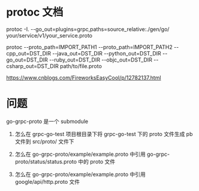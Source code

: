 # protoc 文档

protoc -I. --go_out=plugins=grpc,paths=source_relative:./gen/go/ your/service/v1/your_service.proto


protoc --proto_path=IMPORT_PATH1  --proto_path=IMPORT_PATH2 --cpp_out=DST_DIR --java_out=DST_DIR --python_out=DST_DIR 
--go_out=DST_DIR --ruby_out=DST_DIR --objc_out=DST_DIR --csharp_out=DST_DIR path/to/file.proto

https://www.cnblogs.com/FireworksEasyCool/p/12782137.html

# 问题

go-grpc-proto 是一个 submodule

1. 怎么在 grpc-go-test 项目根目录下将 grpc-go-test 下的 proto 文件生成 pb 文件到 src/proto/ 文件下

1. 怎么在 go-grpc-proto/example/example.proto 中引用 go-grpc-proto/status/status.proto 中的 proto 文件

1. 怎么在 go-grpc-proto/example/example.proto 中引用 google/api/http.proto 文件


